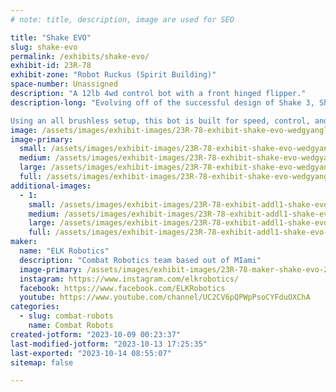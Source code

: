 ```yaml
---
# note: title, description, image are used for SEO

title: "Shake EVO"
slug: shake-evo
permalink: /exhibits/shake-evo/
exhibit-id: 23R-78
exhibit-zone: "Robot Ruckus (Spirit Building)"
space-number: Unassigned
description: "A 12lb 4wd control bot with a front hinged flipper."
description-long: "Evolving off of the successful design of Shake 3, Shake EVO intends to build from the previous 3 generations of the Shake series and up the competitiveness, durability, efficiency, and wins. 

Using an all brushless setup, this bot is built for speed, control, and durability. Shake's objective in a fight is to take control of the pacing and space, using it's ground game and speed to take opponents where we want them, when we want them. The top hinged flipper can be used to launch bots out of the arena, as well as acting as the bot's self righter.  "
image: /assets/images/exhibit-images/23R-78-exhibit-shake-evo-wedgyangle-large.JPG
image-primary: 
  small: /assets/images/exhibit-images/23R-78-exhibit-shake-evo-wedgyangle-small.JPG
  medium: /assets/images/exhibit-images/23R-78-exhibit-shake-evo-wedgyangle-medium.JPG
  large: /assets/images/exhibit-images/23R-78-exhibit-shake-evo-wedgyangle-large.JPG
  full: /assets/images/exhibit-images/23R-78-exhibit-shake-evo-wedgyangle-full.JPG
additional-images: 
  - 1:
    small: /assets/images/exhibit-images/23R-78-exhibit-addl1-shake-evo-379048423-18023866741654421-3615392212588741216-n-small.jpg
    medium: /assets/images/exhibit-images/23R-78-exhibit-addl1-shake-evo-379048423-18023866741654421-3615392212588741216-n-medium.jpg
    large: /assets/images/exhibit-images/23R-78-exhibit-addl1-shake-evo-379048423-18023866741654421-3615392212588741216-n-large.jpg
    full: /assets/images/exhibit-images/23R-78-exhibit-addl1-shake-evo-379048423-18023866741654421-3615392212588741216-n-full.jpg
maker: 
  name: "ELK Robotics"
  description: "Combat Robotics team based out of MIami"
  image-primary: /assets/images/exhibit-images/23R-78-maker-shake-evo-294238321-905643643721761-8174998399866761612-n-medium.jpg
  instagram: https://www.instagram.com/elkrobotics/
  facebook: https://www.facebook.com/ELKRobotics
  youtube: https://www.youtube.com/channel/UC2CV6pQPWpPsoCYFduOXChA
categories: 
  - slug: combat-robots
    name: Combat Robots
created-jotform: "2023-10-09 00:23:37"
last-modified-jotform: "2023-10-13 17:25:35"
last-exported: "2023-10-14 08:55:07"
sitemap: false

---
```

